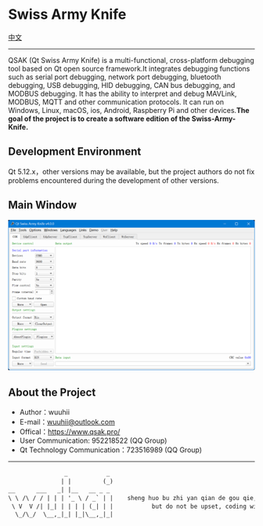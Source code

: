 # Swiss Army Knife

[中文](./doc/zh_CN/README.md)
***************
QSAK (Qt Swiss Army Knife) is a multi-functional, cross-platform debugging tool based on Qt open source framework.It integrates debugging functions such as serial port debugging, network port debugging, bluetooth debugging, USB debugging, HID debugging, CAN bus debugging, and MODBUS debugging. It has the ability to interpret and debug MAVLink, MODBUS, MQTT and other communication protocols. It can run on Windows, Linux, macOS, ios, Android, Raspberry Pi and other devices.**The goal of the project is to create a software edition of the Swiss-Army-Knife.**

## Development Environment

Qt 5.12.x，other versions may be available, but the project authors do not fix problems encountered during the development of other versions.

## Main Window

![MainWindow.png](MainWindow.png)

## About the Project

* Author：wuuhii
* E-mail：wuuhii@outlook.com
* Offical：<https://www.qsak.pro/>
* User Communication: 952218522 (QQ Group)
* Qt Technology Communication：723516989 (QQ Group)

***************

```txt
                _           _
               | |         (_)
__      ___   _| |__   __ _ _
\ \ /\ / / | | | '_ \ / _` | |    sheng huo bu zhi yan qian de gou qie, hai you yuan fang de gou qie.
 \ V  V /| |_| | | | | (_| | |           but do not be upset, coding will make you happy.
  \_/\_/  \__,_|_| |_|\__,_|_|                                                               --Confucius
```
